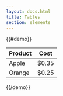 ```yaml
---
layout: docs.html
title: Tables
section: elements
---
```


{{#demo}}
<table class="pe-table--striped">
  <thead>
    <tr>
      <th>Product</th>
      <th>Cost</th>
    </tr>   
  </thead>
  <tbody>
    <tr>
      <td>Apple</td>
      <td>$0.35</td>
    </tr>
    <tr>
      <td>Orange</td>
      <td>$0.25</td>
    </tr>
  </tbody>
</table>
{{/demo}}
